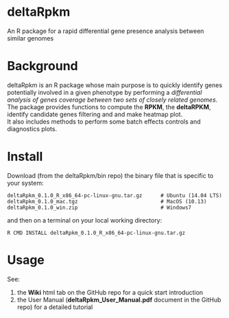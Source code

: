 # deltaRpkm
An R package for a rapid differential gene presence analysis between similar genomes

# Background 
deltaRpkm is an R package whose main purpose is to quickly identify genes potentially involved in a given phenotype by performing a _differential analysis of genes coverage between two sets of closely related genomes_. <br>
The package provides functions to compute the **RPKM**, the **deltaRPKM**, identify candidate genes filtering and and make heatmap plot.  <br>
It also includes methods to perform some batch effects controls and diagnostics plots.

# Install 
Download (from the deltaRpkm/bin repo) the binary file that is specific to your system:

``` # download the relevant binary for your platform
deltaRpkm_0.1.0_R_x86_64-pc-linux-gnu.tar.gz      # Ubuntu (14.04 LTS)
deltaRpkm_0.1.0_mac.tgz                           # MacOS (10.13)  
deltaRpkm_0.1.0_win.zip                           # Windows7
```
and then on a terminal on your local working directory:
```# install the package on your system, from the terminal:  
R CMD INSTALL deltaRpkm_0.1.0_R_x86_64-pc-linux-gnu.tar.gz
```
# Usage
See: <br>
1. the **Wiki** html tab on the GitHub repo for a quick start introduction <br>
2. the User Manual (**deltaRpkm_User_Manual.pdf** document in the GitHub repo) for a detailed tutorial <br>

